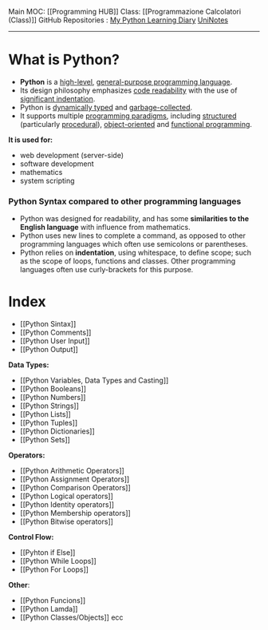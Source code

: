 
Main MOC: [[Programming HUB]]
Class: [[Programmazione Calcolatori (Class)]]
GitHub Repositories : [My Python Learning Diary](https://github.com/MatteoRicchiuto/My_Python_Learning_Diary) [UniNotes](https://github.com/MatteoRicchiuto/Calcolatori)

---
# What is Python?

- **Python** is a [high-level](https://en.wikipedia.org/wiki/High-level_programming_language "High-level programming language"), [general-purpose programming language](https://en.wikipedia.org/wiki/General-purpose_programming_language "General-purpose programming language"). 
- Its design philosophy emphasizes [code readability](https://en.wikipedia.org/wiki/Code_readability "Code readability") with the use of [significant indentation](https://en.wikipedia.org/wiki/Off-side_rule "Off-side rule").
- Python is [dynamically typed](https://en.wikipedia.org/wiki/Type_system#DYNAMIC "Type system") and [garbage-collected](https://en.wikipedia.org/wiki/Garbage_collection_(computer_science) "Garbage collection (computer science)"). 
- It supports multiple [programming paradigms](https://en.wikipedia.org/wiki/Programming_paradigm "Programming paradigm"), including [structured](https://en.wikipedia.org/wiki/Structured_programming "Structured programming") (particularly [procedural](https://en.wikipedia.org/wiki/Procedural_programming "Procedural programming")), [object-oriented](https://en.wikipedia.org/wiki/Object-oriented_programming "Object-oriented programming") and [functional programming](https://en.wikipedia.org/wiki/Functional_programming "Functional programming"). 

**It is used for:**
-   web development (server-side)
-   software development
-   mathematics
-   system scripting

### Python Syntax compared to other programming languages
-   Python was designed for readability, and has some **similarities to the English language** with influence from mathematics.
-   Python uses new lines to complete a command, as opposed to other programming languages which often use semicolons or parentheses.
-   Python relies on **indentation**, using whitespace, to define scope; such as the scope of loops, functions and classes. Other programming languages often use curly-brackets for this purpose.

# Index
- [[Python Sintax]]
- [[Python Comments]]
- [[Python User Input]]
- [[Python Output]]

**Data Types:**
- [[Python Variables, Data Types and Casting]]
- [[Python Booleans]]
- [[Python Numbers]]
- [[Python Strings]]
- [[Python Lists]]
- [[Python Tuples]]
- [[Python Dictionaries]]
- [[Python Sets]]

**Operators:**
- [[Python Arithmetic Operators]]
- [[Python Assignment Operators]]
- [[Python Comparison Operators]]
- [[Python Logical operators]]
- [[Python Identity operators]]
- [[Python Membership operators]]
- [[Python Bitwise operators]]

**Control Flow:**
- [[Pyhton if Else]]
- [[Python While Loops]]
- [[Python For Loops]]

**Other**:
- [[Python Funcions]]
- [[Python Lamda]]
- [[Python Classes/Objects]]
ecc